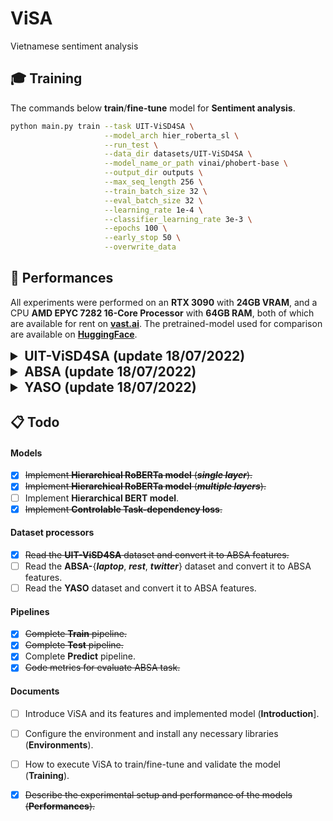 # ViSA
Vietnamese sentiment analysis 


## 🎓 Training
The commands below **train**/**fine-tune** model for **Sentiment analysis**.
```bash
python main.py train --task UIT-ViSD4SA \
                     --model_arch hier_roberta_sl \
                     --run_test \
                     --data_dir datasets/UIT-ViSD4SA \
                     --model_name_or_path vinai/phobert-base \
                     --output_dir outputs \
                     --max_seq_length 256 \
                     --train_batch_size 32 \
                     --eval_batch_size 32 \
                     --learning_rate 1e-4 \
                     --classifier_learning_rate 3e-3 \
                     --epochs 100 \
                     --early_stop 50 \
                     --overwrite_data
```
## 🥇 Performances
All experiments were performed on an **RTX 3090** with **24GB VRAM**, and  a CPU **AMD EPYC 7282 16-Core Processor** with **64GB RAM**, both of which are available for rent on **[vast.ai](https://vast.ai/)**. The pretrained-model used for comparison are available on **[HuggingFace](https://huggingface.co/models)**.
<details>
    <summary style="font-size: 1.50em; font-weight: bold;">UIT-ViSD4SA (update 18/07/2022)</summary>
    <div align="center"><b>Table 1</b>: The overall experimental results</div>
    <table align="center">
        <thead>
            <tr>
                <th align="left" rowspan="2">Model</th>
                <th align="center" rowspan="2">Accuracy</th>
                <th align="center" colspan="3">micro-Average</th>
                <th align="center" colspan="3">macro-Average</th>
                <th align="center" rowspan="2">Reference</th>
            </tr>
            <tr>
                <th align="center">Precision</th>
                <th align="center">Recall</th>
                <th align="center">F1-score</th>
                <th align="center">Precision</th>
                <th align="center">Recall</th>
                <th align="center">F1-score</th>
            </tr>
        </thead>
        <tbody>
            <tr><td align="center" colspan="9"><b>Aspect</b></td></tr>
            <tr>
                <td align="left">BiLSTM_CRF_Base</td>
                <td align="center">.....</td>
                <td align="center">0.6563</td>
                <td align="center">0.6515</td>
                <td align="center">0.6539</td>
                <td align="center">0.6288</td>
                <td align="center">0.6162</td>
                <td align="center">0.6217</td>
                <td align="center">
                    <a href="https://aclanthology.org/2021.paclic-1.34.pdf"><b>Paper</b></a>
                </td>
            </tr>
            <tr>
                <td align="left">BiLSTM_CRF_Large</td>
                <td align="center">.....</td>
                <td align="center">0.6496</td>
                <td align="center">0.6685</td>
                <td align="center">0.6589</td>
                <td align="center">0.6200</td>
                <td align="center">0.6356</td>
                <td align="center">0.6276</td>
                <td align="center">
                    <a href="https://aclanthology.org/2021.paclic-1.34.pdf"><b>Paper</b></a>
                </td>
            </tr>
            <tr>
                <td align="left">HierRoBERTa_SL</td>
                <td align="center">0.8061</td>
                <td align="center">0.6481</td>
                <td align="center">0.6726</td>
                <td align="center">0.6601</td>
                <td align="center">0.6169</td>
                <td align="center">0.6509</td>
                <td align="center">0.6331</td>
                <td align="center">
                    <a href="./statics/logs/hier_roberta_sl.log"><b>Log</b></a>
                </td>
            </tr>
            <tr>
                <td align="left">HierRoBERTa_ML</td>
                <td align="center">0.8045</td>
                <td align="center">0.6528</td>
                <td align="center">0.6750</td>
                <td align="center"><b style="color: red">0.6637</b></td>
                <td align="center">0.6324</td>
                <td align="center">0.6474</td>
                <td align="center"><b style="color: red">0.6391</b></td>
                <td align="center">
                    <a href="./statics/logs/hier_roberta_ml.log"><b>Log</b></a>
                </td>
            </tr>
            <tr><td align="center" colspan="9"><b>Polarity</b></td></tr>
            <tr>
                <td align="left">BiLSTM_CRF_Base</td>
                <td align="center">.....</td>
                <td align="center">0.5488 </td>
                <td align="center">0.5591</td>
                <td align="center">0.5539</td>
                <td align="center">0.4687</td>
                <td align="center">0.4639</td>
                <td align="center">0.4657</td>
                <td align="center"><a href="https://aclanthology.org/2021.paclic-1.34.pdf"><b>Paper</b></a></td>
            </tr>
            <tr>
                <td align="left">BiLSTM_CRF_Large</td>
                <td align="center">.....</td>
                <td align="center">0.5689 </td>
                <td align="center">0.5978</td>
                <td align="center">0.5830</td>
                <td align="center">0.4900</td>
                <td align="center">0.5060</td>
                <td align="center">0.4977</td>
                <td align="center"><a href="https://aclanthology.org/2021.paclic-1.34.pdf"><b>Paper</b></a></td>
            </tr>
            <tr>
                <td align="left">HierRoBERTa_SL</td>
                <td align="center">0.8110</td>
                <td align="center">0.6464</td>
                <td align="center">0.6659</td>
                <td align="center">0.6560</td>
                <td align="center">0.5601</td>
                <td align="center">0.5747</td>
                <td align="center">0.5673</td>
                <td align="center">
                    <a href="./statics/logs/hier_roberta_sl.log"><b>Log</b></a>
                </td>
            </tr>
            <tr>
                <td align="left">HierRoBERTa_ML</td>
                <td align="center">0.8085</td>
                <td align="center">0.6526</td>
                <td align="center">0.6655</td>
                <td align="center"><b style="color: red">0.6590</b></td>
                <td align="center">0.5794</td>
                <td align="center">0.5734</td>
                <td align="center"><b style="color: red">0.5757</b></td>
                <td align="center">
                    <a href="./statics/logs/hier_roberta_ml.log"><b>Log</b></a>
                </td>
            </tr>
            <tr><td align="center" colspan="9"><b>Aspect-polarity</b></td></tr>
            <tr>
                <td align="left">BiLSTM_CRF_Base</td>
                <td align="center">.....</td>
                <td align="center">0.6071</td>
                <td align="center">0.6162</td>
                <td align="center">0.6116</td>
                <td align="center">0.4618</td>
                <td align="center">0.4342</td>
                <td align="center">0.4437</td>
                <td align="center"><a href="https://aclanthology.org/2021.paclic-1.34.pdf"><b>Paper</b></a></td>
            </tr>
            <tr>
                <td align="left">BiLSTM_CRF_Large</td>
                <td align="center">.....</td>
                <td align="center">0.6178</td>
                <td align="center">0.6299</td>
                <td align="center">0.6238</td>
                <td align="center">0.4684</td>
                <td align="center">0.4546</td>
                <td align="center">0.4570</td>
                <td align="center"><a href="https://aclanthology.org/2021.paclic-1.34.pdf"><b>Paper</b></a></td>
            </tr>
            <tr>
                <td align="left">HierRoBERTa_SL</td>
                <td align="center">0.7709</td>
                <td align="center">0.6128</td>
                <td align="center">0.6401</td>
                <td align="center">0.6262</td>
                <td align="center">0.5089</td>
                <td align="center">0.5389</td>
                <td align="center">0.5166</td>
                <td align="center">
                    <a href="./statics/logs/hier_roberta_sl.log"><b>Log</b></a>
                </td>
            </tr>
            <tr>
                <td align="left">HierRoBERTa_ML</td>
                <td align="center">0.7706</td>
                <td align="center">0.6213</td>
                <td align="center">0.6416</td>
                <td align="center"><b style="color: red">0.6313</b></td>
                <td align="center">0.5391</td>
                <td align="center">0.5195</td>
                <td align="center"><b style="color: red">0.5206</b></td>
                <td align="center">
                    <a href="./statics/logs/hier_roberta_ml.log"><b>Log</b></a>
                </td>
            </tr>
        </tbody>
    </table>
    <div align="center"><b>Table 2</b>: Result per class for aspect label of HierRoBERTa_ML</div>
    <table align="center">
        <thead>
             <tr>
               <th align="left" rowspan="2">Aspect</th>
                <th align="center" colspan="3">General Scores</th>
                <th align="center" colspan="3">Polarity F1-scores</th>
            </tr>
            <tr>
                <th align="center">Precision</th>
                <th align="center">Recall</th>
                <th align="center">F1-score</th>
                <th align="center">Negative</th>
                <th align="center">Neutral</th>
                <th align="center">Positive</th>
            </tr>
        </thead>
        <tbody>
            <tr>
                <td align="left">BATTERY</td>
                <td align="center">0.7511</td>
                <td align="center">0.7612</td>
                <td align="center">0.7561</td>
                <td align="center">0.5944</td>
                <td align="center">0.5231</td>
                <td align="center"><b style="color: red">0.8121</b></td>
            </tr>
            <tr>
                <td align="left">CAMERA</td>
                <td align="center">0.7588</td>
                <td align="center">0.7650</td>
                <td align="center"><b style="color: red">0.7619</b></td>
                <td align="center">0.5836</td>
                <td align="center">0.5823</td>
                <td align="center">0.8062</td>
            </tr>
            <tr>
                <td align="left">DESIGN</td>
                <td align="center">0.7059</td>
                <td align="center">0.7024</td>
                <td align="center">0.7042</td>
                <td align="center">0.4188</td>
                <td align="center">0.2857</td>
                <td align="center">0.7600</td>
            </tr>
            <tr>
                <td align="left">FEATURES</td>
                <td align="center">0.5600</td>
                <td align="center">0.5784</td>
                <td align="center">0.5690</td>
                <td align="center">0.4894</td>
                <td align="center">0.4545</td>
                <td align="center">0.6667</td>
            </tr>
            <tr>
                <td align="left">GENERAL</td>
                <td align="center">0.6537</td>
                <td align="center">0.6743</td>
                <td align="center">0.6638</td>
                <td align="center">0.5478</td>
                <td align="center">0.4685</td>
                <td align="center">0.6705</td>
            </tr>
            <tr>
                <td align="left">PERFORMANCE</td>
                <td align="center">0.6381</td>
                <td align="center">0.6535</td>
                <td align="center">0.6457</td>
                <td align="center">0.5061</td>
                <td align="center">0.2714</td>
                <td align="center">0.7165</td>
            </tr>
            <tr>
                <td align="left">PRICE</td>
                <td align="center">0.4640</td>
                <td align="center">0.4981</td>
                <td align="center">0.4804</td>
                <td align="center">0.3937</td>
                <td align="center">0.2963</td>
                <td align="center">0.4907</td>
            </tr>
            <tr>
                <td align="left">SCREEN</td>
                <td align="center">0.6735</td>
                <td align="center">0.7174</td>
                <td align="center">0.6947</td>
                <td align="center">0.5067</td>
                <td align="center">0.3529</td>
                <td align="center">0.7748</td>
            </tr>
            <tr>
                <td align="left">SER&ACC </td>
                <td align="center">0.5672</td>
                <td align="center">0.6527</td>
                <td align="center">0.6069</td>
                <td align="center">0.2939</td>
                <td align="center">0.2857</td>
                <td align="center">0.6727</td>
            </tr>
            <tr>
                <td align="left">STORAGE</td>
                <td align="center">0.5517</td>
                <td align="center">0.4706</td>
                <td align="center">0.5079</td>
                <td align="center">0.3478</td>
                <td align="center">0.4444</td>
                <td align="center">0.6000</td>
            </tr>
        </tbody>
    </table>
    <div align="center"><b>Table 3</b>:  Result per class for only sentiment polarity label of HierRoBERTa_ML</div>
    <table align="center">
        <thead>
            <tr>
                <th align="left">Sentiment</th>
                <th align="center">Precision</th>
                <th align="center">Recall</th>
                <th align="center">F1-score</th>
            </tr>
        </thead>
        <tbody>
            <tr>
                <td align="left">NEGATIVE</td>
                <td align="center">0.5400</td>
                <td align="center">0.5579</td>
                <td align="center">0.5488</td>
            </tr>           
            <tr>
                <td align="left">NEUTRAL</td>
                <td align="center">0.4704</td>
                <td align="center">0.4157</td>
                <td align="center">0.4414</td>
            </tr>
            <tr>
                <td align="left">POSITIVE</td>
                <td align="center">0.7278</td>
                <td align="center">0.7466</td>
                <td align="center"><b style="color: red">0.7371</b></td>
            </tr>
        </tbody>
    </table>
</details>
<details>
    <summary style="font-size: 1.50em; font-weight: bold;">ABSA (update 18/07/2022)</summary>
</details>
<details>
    <summary style="font-size: 1.50em; font-weight: bold;">YASO (update 18/07/2022)</summary>
</details>

## 📋 Todo
#### Models
- [x] ~~Implement **Hierarchical RoBERTa model** (***single layer***).~~
- [x] ~~Implement **Hierarchical RoBERTa model** (***multiple layers***).~~
- [ ] Implement **Hierarchical BERT model**.
- [x] ~~Implement **Controlable Task-dependency loss**.~~
#### Dataset processors
- [x] ~~Read the **UIT-ViSD4SA** dataset and convert it to ABSA features.~~
- [ ] Read the **ABSA-**{***laptop***, ***rest***, ***twitter***} dataset and convert it to ABSA features.
- [ ] Read the **YASO** dataset and convert it to ABSA features.
#### Pipelines
- [X] ~~Complete **Train** pipeline.~~
- [X] ~~Complete **Test** pipeline.~~
- [X] Complete **Predict** pipeline.
- [X] ~~Code metrics for evaluate ABSA task.~~
#### Documents
- [ ] Introduce ViSA and its features and implemented model (**Introduction**].
- [ ] Configure the environment and install any necessary libraries (**Environments**).
- [ ] How to execute ViSA to train/fine-tune and validate the model (**Training**).
- [x] ~~Describe the experimental setup and performance of the models (**Performances**).~~


